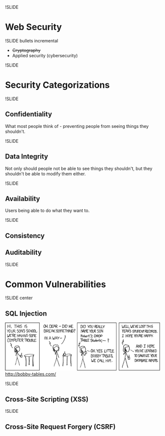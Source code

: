 !SLIDE
# Web Security

!SLIDE bullets incremental
* <strike>Cryptography</strike>
* Applied security (cybersecurity)

!SLIDE
# Security Categorizations

!SLIDE
## Confidentiality
What most people think of - preventing people from seeing things they
shouldn't.

!SLIDE
## Data Integrity
Not only should people not be able to see things they shouldn't, but they
shouldn't be able to modify them either.

!SLIDE
## Availability
Users being able to do what they want to.

!SLIDE
## Consistency
## Auditability

!SLIDE
# Common Vulnerabilities

!SLIDE center
## SQL Injection
![Bobby Tables](xkcd.png)
http://bobby-tables.com/

!SLIDE
## Cross-Site Scripting (XSS)

!SLIDE
## Cross-Site Request Forgery (CSRF)

